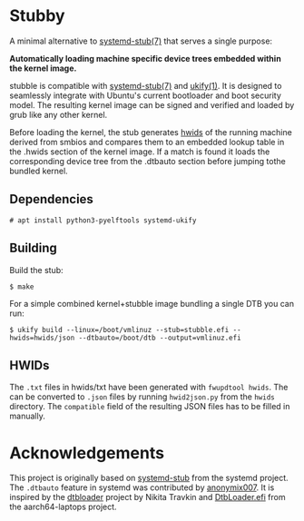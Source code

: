 # Stubby

A minimal alternative to [systemd-stub(7)](https://manpages.ubuntu.com/manpages/plucky/man7/systemd-stub.7.html)
that serves a single purpose:

**Automatically loading machine specific device trees embedded within the
kernel image.**

stubble is compatible with [systemd-stub(7)](https://manpages.ubuntu.com/manpages/plucky/man7/systemd-stub.7.html)
and [ukify(1)](https://manpages.ubuntu.com/manpages/plucky/man1/ukify.1.html).
It is designed to seamlessly integrate with Ubuntu's current bootloader and
boot security model. The resulting kernel image can be signed and verified
and loaded by grub like any other kernel.

Before loading the kernel, the stub generates
[hwids](https://github.com/fwupd/fwupd/blob/main/docs/hwids.md) of the
running machine derived from smbios and compares them to an embedded
lookup table in the .hwids section of the kernel image.
If a match is found it loads the corresponding device tree from the
.dtbauto section before jumping tothe bundled kernel.

## Dependencies

```
# apt install python3-pyelftools systemd-ukify
```

## Building

Build the stub:

```
$ make
```

For a simple combined kernel+stubble image bundling a single DTB you can run:

```
$ ukify build --linux=/boot/vmlinuz --stub=stubble.efi --hwids=hwids/json --dtbauto=/boot/dtb --output=vmlinuz.efi
```

## HWIDs

The `.txt` files in hwids/txt have been generated with `fwupdtool hwids`.
The can be converted to `.json` files by running `hwid2json.py` from the
`hwids` directory. The `compatible` field of the resulting JSON files has
to be filled in manually.

# Acknowledgements

This project is originally based on
[systemd-stub](https://manpages.ubuntu.com/manpages/plucky/man7/systemd-stub.7.html)
from the systemd project.
The `.dtbauto` feature in systemd was contributed by
[anonymix007](https://github.com/anonymix007/).
It is inspired by the [dtbloader](https://github.com/TravMurav/dtbloader)
project by Nikita Travkin and
[DtbLoader.efi](https://github.com/aarch64-laptops/edk2/tree/dtbloader-app)
from the aarch64-laptops project.
